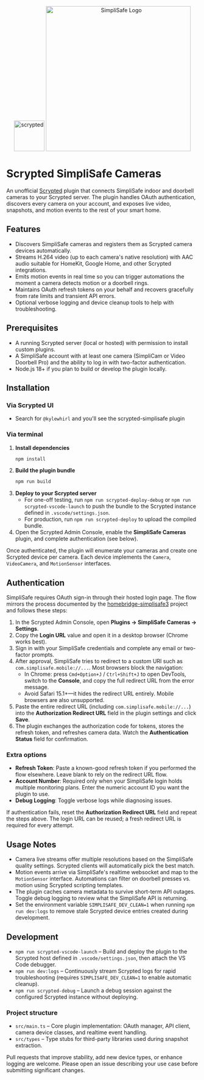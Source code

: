 <span align="center">

<a href="https://www.scrypted.app/"><img alt="scrypted" src="https://www.scrypted.app/img/logo.png" width="80px"></a>
<img alt="SimpliSafe Logo" src="https://raw.githubusercontent.com/homebridge-simplisafe3/homebridge-simplisafe3/master/.github/simplisafe_logo_wplus.png" width="380px" />

</span>

# Scrypted SimpliSafe Cameras

An unofficial [Scrypted](https://github.com/koush/scrypted) plugin that connects SimpliSafe indoor and doorbell cameras to your Scrypted server. The plugin handles OAuth authentication, discovers every camera on your account, and exposes live video, snapshots, and motion events to the rest of your smart home.

## Features
- Discovers SimpliSafe cameras and registers them as Scrypted camera devices automatically.
- Streams H.264 video (up to each camera's native resolution) with AAC audio suitable for HomeKit, Google Home, and other Scrypted integrations.
- Emits motion events in real time so you can trigger automations the moment a camera detects motion or a doorbell rings.
- Maintains OAuth refresh tokens on your behalf and recovers gracefully from rate limits and transient API errors.
- Optional verbose logging and device cleanup tools to help with troubleshooting.

## Prerequisites
- A running Scrypted server (local or hosted) with permission to install custom plugins.
- A SimpliSafe account with at least one camera (SimpliCam or Video Doorbell Pro) and the ability to log in with two-factor authentication.
- Node.js 18+ if you plan to build or develop the plugin locally.

## Installation

### Via Scrypted UI
- Search for `@kylewhirl` and you'll see the scrypted-simplisafe plugin

### Via terminal
1. **Install dependencies**
   ```bash
   npm install
   ```
2. **Build the plugin bundle**
   ```bash
   npm run build
   ```
3. **Deploy to your Scrypted server**
   - For one-off testing, run `npm run scrypted-deploy-debug` or `npm run scrypted-vscode-launch` to push the bundle to the Scrypted instance defined in `.vscode/settings.json`.
   - For production, run `npm run scrypted-deploy` to upload the compiled bundle.
4. Open the Scrypted Admin Console, enable the **SimpliSafe Cameras** plugin, and complete authentication (see below).

Once authenticated, the plugin will enumerate your cameras and create one Scrypted device per camera. Each device implements the `Camera`, `VideoCamera`, and `MotionSensor` interfaces.

## Authentication
SimpliSafe requires OAuth sign-in through their hosted login page. The flow mirrors the process documented by the [homebridge-simplisafe3](https://github.com/homebridge-simplisafe3/homebridge-simplisafe3) project and follows these steps:

1. In the Scrypted Admin Console, open **Plugins → SimpliSafe Cameras → Settings**.
2. Copy the **Login URL** value and open it in a desktop browser (Chrome works best).
3. Sign in with your SimpliSafe credentials and complete any email or two-factor prompts.
4. After approval, SimpliSafe tries to redirect to a custom URI such as `com.simplisafe.mobile://...`. Most browsers block the navigation:
   - In Chrome: press `Cmd+Option+J` / `Ctrl+Shift+J` to open DevTools, switch to the **Console**, and copy the full redirect URL from the error message.
   - Avoid Safari 15.1+—it hides the redirect URL entirely. Mobile browsers are also unsupported.
5. Paste the entire redirect URL (including `com.simplisafe.mobile://...`) into the **Authorization Redirect URL** field in the plugin settings and click **Save**.
6. The plugin exchanges the authorization code for tokens, stores the refresh token, and refreshes camera data. Watch the **Authentication Status** field for confirmation.

### Extra options
- **Refresh Token**: Paste a known-good refresh token if you performed the flow elsewhere. Leave blank to rely on the redirect URL flow.
- **Account Number**: Required only when your SimpliSafe login holds multiple monitoring plans. Enter the numeric account ID you want the plugin to use.
- **Debug Logging**: Toggle verbose logs while diagnosing issues.

If authentication fails, reset the **Authorization Redirect URL** field and repeat the steps above. The login URL can be reused; a fresh redirect URL is required for every attempt.

## Usage Notes
- Camera live streams offer multiple resolutions based on the SimpliSafe quality settings. Scrypted clients will automatically pick the best match.
- Motion events arrive via SimpliSafe's realtime websocket and map to the `MotionSensor` interface. Automations can filter on doorbell presses vs. motion using Scrypted scripting templates.
- The plugin caches camera metadata to survive short-term API outages. Toggle debug logging to review what the SimpliSafe API is returning.
- Set the environment variable `SIMPLISAFE_DEV_CLEAN=1` when running `npm run dev:logs` to remove stale Scrypted device entries created during development.

## Development
- `npm run scrypted-vscode-launch` – Build and deploy the plugin to the Scrypted host defined in `.vscode/settings.json`, then attach the VS Code debugger.
- `npm run dev:logs` – Continuously stream Scrypted logs for rapid troubleshooting (requires `SIMPLISAFE_DEV_CLEAN=1` to enable automatic cleanup).
- `npm run scrypted-debug` – Launch a debug session against the configured Scrypted instance without deploying.

### Project structure
- `src/main.ts` – Core plugin implementation: OAuth manager, API client, camera device classes, and realtime event handling.
- `src/types` – Type stubs for third-party libraries used during snapshot extraction.

Pull requests that improve stability, add new device types, or enhance logging are welcome. Please open an issue describing your use case before submitting significant changes.
